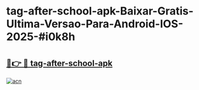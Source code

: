 # tag-after-school-apk-Baixar-Gratis-Ultima-Versao-Para-Android-IOS-2025-#i0k8h

# <h2><a href="https://ainizakaria.my?title=tag-after-school-apk&ref=24M">🔗👉 🔴 tag-after-school-apk</a></h2>

[![acn](https://github.com/user-attachments/assets/0f9c940e-d8b0-45ae-aac7-cd30a18b3e1c)](https://ainizakaria.my?title=tag-after-school-apk&ref=24M)

